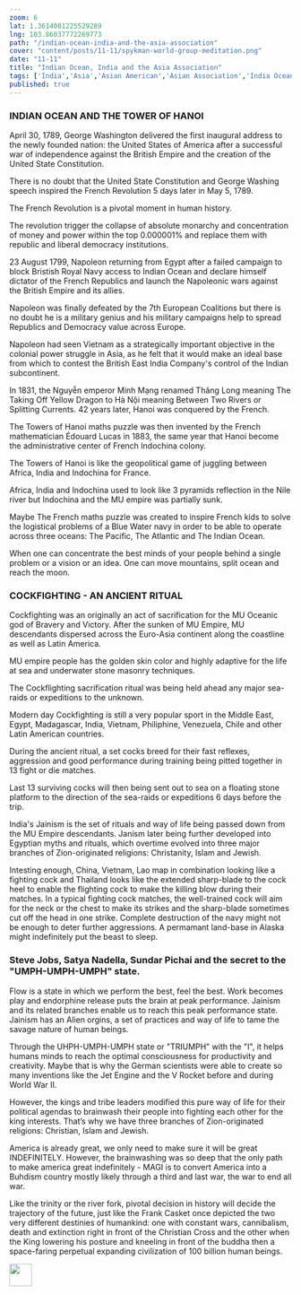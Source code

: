 ```yaml
--- 
zoom: 6
lat: 1.3614081225529289
lng: 103.86037772269773
path: "/indian-ocean-india-and-the-asia-association"
cover: "content/posts/11-11/spykman-world-group-meditation.png"
date: "11-11"
title: "Indian Ocean, India and the Asia Association"
tags: ['India','Asia','Asian American','Asian Association','India Ocean','Spykman World','Nicholas Spykman']  
published: true
---
```


### INDIAN OCEAN AND THE TOWER OF HANOI

April 30, 1789, George Washington delivered the first inaugural address to the newly founded nation: the United States of America after a successful war of independence against the British Empire and the creation of the United State Constitution. 

There is no doubt that the United State Constitution and George Washing speech inspired the French Revolution 5 days later in May 5, 1789.

The French Revolution is a pivotal moment in human history. 

The revolution trigger the collapse of absolute monarchy and concentration of money and power within the top 0.000001% and replace them with republic and liberal democracy institutions. 

23 August 1799, Napoleon returning from Egypt after a failed campaign to block Bristish Royal Navy access to Indian Ocean and declare himself dictator of the French Republics and launch the Napoleonic wars against the British Empire and its allies. 

Napoleon was finally defeated by the 7th European Coalitions but there is no doubt he is a military genius and his military campaigns help to spread Republics and Democracy value across Europe.

Napoleon had seen Vietnam as a strategically important objective in the colonial power struggle in Asia, as he felt that it would make an ideal base from which to contest the British East India Company's control of the Indian subcontinent. 

In 1831, the Nguyễn emperor Minh Mạng renamed Thăng Long meaning The Taking Off Yellow Dragon to Hà Nội meaning Between Two Rivers or Splitting Currents. 42 years later, Hanoi was conquered by the French.

The Towers of Hanoi maths puzzle was then invented by the French mathematician Édouard Lucas in 1883, the same year that Hanoi become the administrative center of French Indochina colony. 

The Towers of Hanoi is like the geopolitical game of juggling between Africa, India and Indochina for France.  

Africa, India and Indochina used to look like 3 pyramids reflection in the Nile river but Indochina and the MU empire was partially sunk. 

Maybe The French maths puzzle was created to inspire French kids to solve the logistical problems of a Blue Water navy in order to be able to operate across three oceans: The Pacific, The Atlantic and The Indian Ocean.

When one can concentrate the best minds of your people behind a single problem or a vision or an idea. One can move mountains, split ocean and reach the moon.

### COCKFIGHTING - AN ANCIENT RITUAL

Cockfighting was an originally an act of sacrification for the MU Oceanic god of Bravery and Victory. After the sunken of MU Empire, MU descendants dispersed across the Euro-Asia continent along the coastline as well as Latin America. 

MU empire people has the golden skin color and highly adaptive for the life at sea and underwater stone masonry techniques.

The Cockflighting sacrification ritual was being held ahead any major sea-raids or expeditions to the unknown.

Modern day Cockfighting is still a very popular sport in the Middle East, Egypt, Madagascar, India, Vietnam, Philiphine, Venezuela, Chile and other Latin American countries.

During the ancient ritual, a set cocks breed for their fast reflexes, aggression and good performance during training being pitted together in 13 fight or die matches. 

Last 13 surviving cocks will then being sent out to sea on a floating stone platform to the direction of the sea-raids or expeditions 6 days before the trip.

India's Jainism is the set of rituals and way of life being passed down from the MU Empire descendants. Janism later being further developed into Egyptian myths and rituals, which overtime evolved into three major branches of Zion-originated religions: Christanity, Islam and Jewish.

Intesting enough, China, Vietnam, Lao map in combination looking like a fighting cock and Thailand looks like the extended sharp-blade to the cock heel to enable the flighting cock to make the killing blow during their matches. In a typical fighting cock matches, the well-trained cock will aim for the neck or the chest to make its strikes and the sharp-blade sometimes cut off the head in one strike.
Complete destruction of the navy might not be enough to deter further aggressions. A permamant land-base in Alaska might indefinitely put the beast to sleep.

### Steve Jobs, Satya Nadella, Sundar Pichai and the secret to the "UMPH-UMPH-UMPH" state.

Flow is a state in which we perform the best, feel the best. Work becomes play and endorphine release puts the brain at peak performance. 
Jainism and its related branches enable us to reach this peak performance state. Jainism has an Alien orgins, a set of practices and way of life to tame the savage nature of human beings. 

Through the UHPH-UMPH-UMPH state or "TRIUMPH" with the "I", it helps humans minds to reach the optimal consciousness for productivity and creativity. Maybe that is why the German scientists were able to create so many inventions like the Jet Engine and the V Rocket before and during World War II.

However, the kings and tribe leaders modified this pure way of life for their political agendas to brainwash their people into fighting each other for the king interests. That’s why we have three branches of Zion-originated religions: Christian, Islam and Jewish.

America is already great, we only need to make sure it will be great INDEFINITELY. However, the brainwashing was so deep that the only path to make america great indefinitely - MAGI is to convert America into a Buhdism country mostly likely through a third and last war, the war to end all war.

Like the trinity or the river fork, pivotal decision in history will decide the trajectory of the future, just like the Frank Casket once depicted the two very different destinies of humankind: one with constant wars, cannibalism, death and extinction right in front of the Christian Cross and the other when the King lowering his posture and kneeling in front of the buddha then a space-faring perpetual expanding civilization of 100 billion human beings. 

<img 
  width="40vw" 
  src="https://upload.wikimedia.org/wikipedia/commons/thumb/5/5a/Franks_casket_03.jpg/2880px-Franks_casket_03.jpg" 
/>










	


